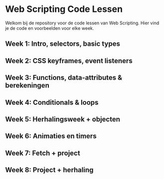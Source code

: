 # Web Scripting Code Lessen

Welkom bij de repository voor de code lessen van Web Scripting. Hier vind je de code en voorbeelden voor elke week.

## Week 1: Intro, selectors, basic types

## Week 2: CSS keyframes, event listeners

## Week 3: Functions, data-attributes & berekeningen

## Week 4: Conditionals & loops

## Week 5: Herhalingsweek + objecten

## Week 6: Animaties en timers

## Week 7: Fetch + project

## Week 8: Project + herhaling
